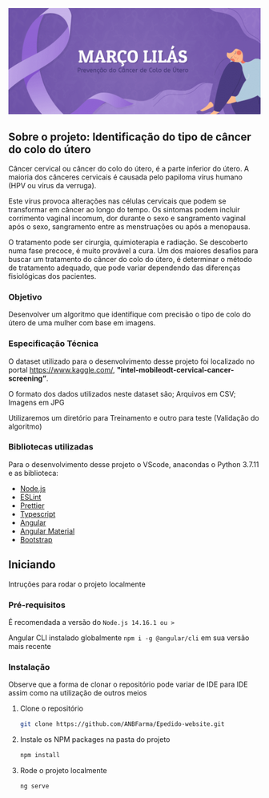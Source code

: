 <p align="center">
  <a>
    <img src="imagem/2.png" alt="Logo">
  </a>

## Sobre o projeto: **Identificação do tipo de câncer do colo do útero**

Câncer cervical ou câncer do colo do útero, é a parte inferior do útero. A maioria dos cânceres cervicais é causada pelo papiloma vírus humano (HPV ou vírus da verruga).

Este vírus provoca alterações nas células cervicais que podem se transformar em câncer ao longo do tempo. Os sintomas podem incluir corrimento vaginal incomum, dor durante o sexo e sangramento vaginal após o sexo, sangramento entre as menstruações ou após a menopausa.

O tratamento pode ser cirurgia, quimioterapia e radiação. Se descoberto numa fase precoce, é muito provável a cura. Um dos maiores desafios para buscar um  tratamento do câncer do colo do útero, é determinar o método de tratamento adequado, que pode variar dependendo das diferenças fisiológicas dos pacientes.

### Objetivo

Desenvolver um algoritmo que identifique com precisão o tipo de colo do útero de uma mulher com base em imagens.

### Especificação Técnica

O dataset utilizado para o desenvolvimento desse projeto foi localizado no portal https://www.kaggle.com/,  **"intel-mobileodt-cervical-cancer-screening”**.

O formato dos dados utilizados neste dataset são;
Arquivos em CSV;
Imagens em JPG

Utilizaremos um diretório para Treinamento e outro para teste (Validação do algoritmo)


### Bibliotecas utilizadas

Para o desenvolvimento desse projeto o VScode, anacondas o Python 3.7.11 e as biblioteca:

-   [Node.js](https://nodejs.org/)
-   [ESLint](https://eslint.org/)
-   [Prettier](https://prettier.io/)
-   [Typescript](https://www.typescriptlang.org/)
-   [Angular](https://angular.io/)
-   [Angular Material](https://material.angular.io/)
-   [Bootstrap](https://getbootstrap.com/)

## Iniciando

Intruções para rodar o projeto localmente

### Pré-requisitos

É recomendada a versão do `Node.js 14.16.1 ou >`

Angular CLI instalado globalmente `npm i -g @angular/cli` em sua versão mais recente 

### Instalação

Observe que a forma de clonar o repositório pode variar de IDE para IDE assim como na utilização de outros meios

1. Clone o repositório
    ```sh
    git clone https://github.com/ANBFarma/Epedido-website.git
    ```
2. Instale os NPM packages na pasta do projeto
    ```sh
    npm install
    ```
3. Rode o projeto localmente
    ```
    ng serve
    ```
